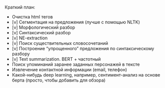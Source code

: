 Краткий план:

* Очистка html тегов
* [v] Сегментация на предложения (лучше с помощью NLTK)
* [v] Морфологический разбор
* [v] Синтаксический разбор
* [v] NE-extraction
* [v] Поиск существительных словосочетаний
* [v] Построение “упрощенного” предложения по синтаксическому разбору
* [v] Text summarization. BERT + частотный
* Поиск упоминаний заранее заданных персонажей в тексте
* Извлечение контактной информации (email, телефон)
* Какой-нибудь deep learning, например, сентимент-анализ на основе берта (просто, чтобы добавить для обзора)